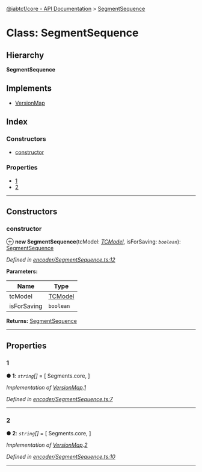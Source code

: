 [@iabtcf/core - API Documentation](../README.md) > [SegmentSequence](../classes/segmentsequence.md)

# Class: SegmentSequence

## Hierarchy

**SegmentSequence**

## Implements

* [VersionMap](../interfaces/versionmap.md)

## Index

### Constructors

* [constructor](segmentsequence.md#constructor)

### Properties

* [1](segmentsequence.md#1)
* [2](segmentsequence.md#2)

---

## Constructors

<a id="constructor"></a>

###  constructor

⊕ **new SegmentSequence**(tcModel: *[TCModel](tcmodel.md)*, isForSaving: *`boolean`*): [SegmentSequence](segmentsequence.md)

*Defined in [encoder/SegmentSequence.ts:12](https://github.com/chrispaterson/iabtcf/blob/f683445/modules/core/src/encoder/SegmentSequence.ts#L12)*

**Parameters:**

| Name | Type |
| ------ | ------ |
| tcModel | [TCModel](tcmodel.md) |
| isForSaving | `boolean` |

**Returns:** [SegmentSequence](segmentsequence.md)

___

## Properties

<a id="1"></a>

###  1

**● 1**: *`string`[]* =  [
    Segments.core,
  ]

*Implementation of [VersionMap](../interfaces/versionmap.md).[1](../interfaces/versionmap.md#1)*

*Defined in [encoder/SegmentSequence.ts:7](https://github.com/chrispaterson/iabtcf/blob/f683445/modules/core/src/encoder/SegmentSequence.ts#L7)*

___
<a id="2"></a>

###  2

**● 2**: *`string`[]* =  [
    Segments.core,
  ]

*Implementation of [VersionMap](../interfaces/versionmap.md).[2](../interfaces/versionmap.md#2)*

*Defined in [encoder/SegmentSequence.ts:10](https://github.com/chrispaterson/iabtcf/blob/f683445/modules/core/src/encoder/SegmentSequence.ts#L10)*

___

